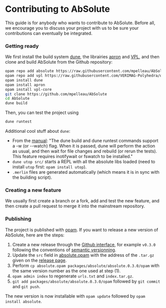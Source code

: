 # Contributing to AbSolute

This guide is for anybody who wants to contribute to AbSolute.
Before all, we encourage you to discuss your project with us to be sure your contributions can eventually be integrated.

### Getting ready

We first install the build system [dune](https://github.com/ocaml/dune), the librairies [apron](http://apron.cri.ensmp.fr/library/) and [VPL](https://github.com/VERIMAG-Polyhedra/VPL), and then clone and build AbSolute from the Github repository:

```sh
opam repo add absolute https://raw.githubusercontent.com/mpelleau/AbSolute/master
opam repo add vpl https://raw.githubusercontent.com/VERIMAG-Polyhedra/opam-vpl/master
opam install dune
opam install apron
opam install vpl-core
git clone https://github.com/mpelleau/AbSolute
cd AbSolute
dune build
```

Then, you can test the project using

```sh
dune runtest
```

Additional cool stuff about `dune`:

* From the [manual](https://dune.readthedocs.io/en/latest/): "The dune build and dune runtest commands support a -w (or --watch) flag. When it is passed, dune will perform the action as usual, and then wait for file changes and rebuild (or rerun the tests). This feature requires inotifywait or fswatch to be installed."
* `dune utop src/` starts a REPL with all the absolute libs loaded (need to install `utop` first: `opam install utop`).
* `.merlin` files are generated automatically (which means it is in sync with the building script).

### Creating a new feature

We usually first create a branch or a fork, add and test the new feature, and then create a pull request to merge it into the mainstream repository.

### Publishing

The project is published with [opam](http://opam.ocaml.org/).
If you want to release a new version of AbSolute, here are the steps:

1. Create a new release through the [Github interface](https://github.com/mpelleau/AbSolute/releases/new), for example `v0.3.0` following the conventions of [semantic versionning](https://semver.org/).
2. Update the `src` field in [absolute.opam](https://github.com/mpelleau/AbSolute/blob/master/absolute.opam) with the address of the `.tar.gz` given on the [release page](https://github.com/mpelleau/AbSolute/releases).
3. Perform `cp absolute.opam packages/absolute/absolute.0.3.0/opam` with the same version number as the one used at step (1).
4. `opam admin index` to regenerate `urls.txt` and `index.tar.gz`.
5. `git add packages/absolute/absolute.0.3.0/opam` followed by `git commit` and `git push`.

The new version is now installable with `opam update` followed by `opam install absolute`.
